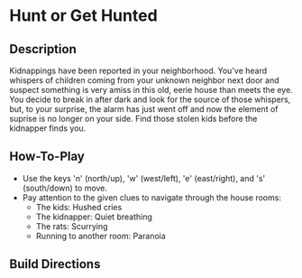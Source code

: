 # Hunt or Get Hunted
## Description
Kidnappings have been reported in your neighborhood. You've heard whispers of children coming from your unknown neighbor next door and suspect something is very amiss in this old, eerie house than meets the eye. You decide to break in after dark and look for the source of those whispers, but, to your surprise, the alarm has just went off and now the element of suprise is no longer on your side. Find those stolen kids before the kidnapper finds you.

## How-To-Play
- Use the keys 'n' (north/up), 'w' (west/left), 'e' (east/right), and 's' (south/down) to move.
- Pay attention to the given clues to navigate through the house rooms:
  - The kids: Hushed cries
  - The kidnapper: Quiet breathing
  - The rats: Scurrying
  - Running to another room: Paranoia
 
## Build Directions

